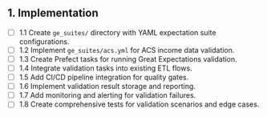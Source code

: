 ## 1. Implementation
- [ ] 1.1 Create `ge_suites/` directory with YAML expectation suite configurations.
- [ ] 1.2 Implement `ge_suites/acs.yml` for ACS income data validation.
- [ ] 1.3 Create Prefect tasks for running Great Expectations validation.
- [ ] 1.4 Integrate validation tasks into existing ETL flows.
- [ ] 1.5 Add CI/CD pipeline integration for quality gates.
- [ ] 1.6 Implement validation result storage and reporting.
- [ ] 1.7 Add monitoring and alerting for validation failures.
- [ ] 1.8 Create comprehensive tests for validation scenarios and edge cases.
